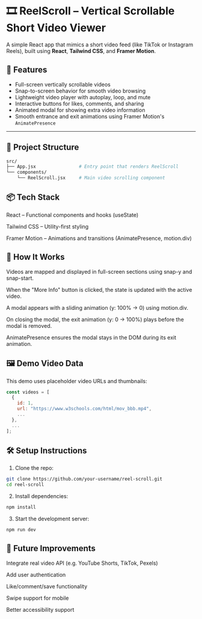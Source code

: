 # 🎞️ ReelScroll – Vertical Scrollable Short Video Viewer

A simple React app that mimics a short video feed (like TikTok or Instagram Reels), built using **React**, **Tailwind CSS**, and **Framer Motion**.

## 🚀 Features

- Full-screen vertically scrollable videos
- Snap-to-screen behavior for smooth video browsing
- Lightweight video player with autoplay, loop, and mute
- Interactive buttons for likes, comments, and sharing
- Animated modal for showing extra video information
- Smooth entrance and exit animations using Framer Motion's `AnimatePresence`

---

## 📁 Project Structure

```bash
src/
├── App.jsx                # Entry point that renders ReelScroll
└── components/
    └── ReelScroll.jsx     # Main video scrolling component
```

## 📦 Tech Stack
React – Functional components and hooks (useState)

Tailwind CSS – Utility-first styling

Framer Motion – Animations and transitions (AnimatePresence, motion.div)

## 🧠 How It Works
Videos are mapped and displayed in full-screen sections using snap-y and snap-start.

When the "More Info" button is clicked, the state is updated with the active video.

A modal appears with a sliding animation (y: 100% → 0) using motion.div.

On closing the modal, the exit animation (y: 0 → 100%) plays before the modal is removed.

AnimatePresence ensures the modal stays in the DOM during its exit animation.

## 🖼️ Demo Video Data
This demo uses placeholder video URLs and thumbnails:
```js
const videos = [
  {
    id: 1,
    url: "https://www.w3schools.com/html/mov_bbb.mp4",
    ...
  },
  ...
];
```
## 🛠️ Setup Instructions
1. Clone the repo:
```bash
git clone https://github.com/your-username/reel-scroll.git
cd reel-scroll
```
2. Install dependencies:
```bash
npm install
```
3. Start the development server:
```bash
npm run dev
```
## 📌 Future Improvements
Integrate real video API (e.g. YouTube Shorts, TikTok, Pexels)

Add user authentication

Like/comment/save functionality

Swipe support for mobile

Better accessibility support





